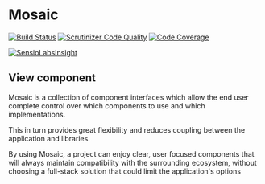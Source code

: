 # Mosaic

[![Build Status](https://travis-ci.org/Mosaic/View.svg?branch=master)](https://travis-ci.org/Mosaic/View)
[![Scrutinizer Code Quality](https://scrutinizer-ci.com/g/Mosaic/View/badges/quality-score.png?b=master)](https://scrutinizer-ci.com/g/Mosaic/View/?branch=master)
[![Code Coverage](https://scrutinizer-ci.com/g/Mosaic/View/badges/coverage.png?b=master)](https://scrutinizer-ci.com/g/Mosaic/View/?branch=master)

[![SensioLabsInsight](https://insight.sensiolabs.com/projects/18e2f49d-6f47-4e28-ae90-92bfd89e42d4/big.png)](https://insight.sensiolabs.com/projects/18e2f49d-6f47-4e28-ae90-92bfd89e42d4)

## View component

Mosaic is a collection of component interfaces which allow the end user complete control over which components to use and which implementations.

This in turn provides great flexibility and reduces coupling between the application and libraries.

By using Mosaic, a project can enjoy clear, user focused components that will always maintain compatibility with the surrounding ecosystem, without choosing a full-stack solution that could limit the application's options
